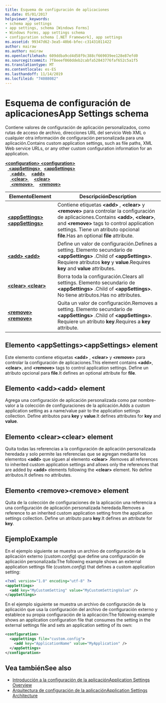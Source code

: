 ```yaml
---
title: Esquema de configuración de aplicaciones
ms.date: 05/01/2017
helpviewer_keywords:
- schema app settings
- app settings, schema [Windows Forms]
- Windows Forms, app settings schema
- configuration schema [.NET Framework], app settings
ms.assetid: 99347d62-3ea5-40b6-bfec-c31431011422
author: mairaw
ms.author: mairaw
ms.openlocfilehash: 609ddba9cd4d58f9c388cf669039ee128e87efd0
ms.sourcegitcommit: 7f8eeef060ddeb2cabfa52843776faf652c5a1f5
ms.translationtype: MT
ms.contentlocale: es-ES
ms.lasthandoff: 11/14/2019
ms.locfileid: "74088082"
---
```

# <a name="app-settings-schema"></a><span data-ttu-id="d27e9-102">Esquema de configuración de aplicaciones</span><span class="sxs-lookup"><span data-stu-id="d27e9-102">App Settings schema</span></span>

<span data-ttu-id="d27e9-103">Contiene valores de configuración de aplicación personalizados, como rutas de acceso de archivo, direcciones URL del servicio Web XML o cualquier otra información de configuración personalizada para una aplicación.</span><span class="sxs-lookup"><span data-stu-id="d27e9-103">Contains custom application settings, such as file paths, XML Web service URLs, or any other custom configuration information for an application.</span></span>

<span data-ttu-id="d27e9-104">[ **\<configuration>** ](../configuration-element.md)</span><span class="sxs-lookup"><span data-stu-id="d27e9-104">[**\<configuration>**](../configuration-element.md)</span></span>\
<span data-ttu-id="d27e9-105">&nbsp;&nbsp;[ **\<appSettings>** ](appsettings-element-for-configuration.md)</span><span class="sxs-lookup"><span data-stu-id="d27e9-105">&nbsp;&nbsp;[**\<appSettings>**](appsettings-element-for-configuration.md)</span></span>\
<span data-ttu-id="d27e9-106">&nbsp;&nbsp;&nbsp;&nbsp;[ **\<add>** ](add-element-for-appsettings.md)</span><span class="sxs-lookup"><span data-stu-id="d27e9-106">&nbsp;&nbsp;&nbsp;&nbsp;[**\<add>**](add-element-for-appsettings.md)</span></span>\
<span data-ttu-id="d27e9-107">&nbsp;&nbsp;&nbsp;&nbsp;[ **\<clear>** ](clear-element-for-appsettings.md)</span><span class="sxs-lookup"><span data-stu-id="d27e9-107">&nbsp;&nbsp;&nbsp;&nbsp;[**\<clear>**](clear-element-for-appsettings.md)</span></span>\
<span data-ttu-id="d27e9-108">&nbsp;&nbsp;&nbsp;&nbsp;[ **\<remove>** ](remove-element-for-appsettings.md)</span><span class="sxs-lookup"><span data-stu-id="d27e9-108">&nbsp;&nbsp;&nbsp;&nbsp;[**\<remove>**](remove-element-for-appsettings.md)</span></span>

| <span data-ttu-id="d27e9-109">Elemento</span><span class="sxs-lookup"><span data-stu-id="d27e9-109">Element</span></span> | <span data-ttu-id="d27e9-110">Descripción</span><span class="sxs-lookup"><span data-stu-id="d27e9-110">Description</span></span> |
| ------- | ----------- |
| [<span data-ttu-id="d27e9-111"> **\<appSettings>** </span><span class="sxs-lookup"><span data-stu-id="d27e9-111">**\<appSettings>**</span></span>](appsettings-element-for-configuration.md) | <span data-ttu-id="d27e9-112">Contiene etiquetas **\<add>** , **\<clear>** y **\<remove>** para controlar la configuración de aplicaciones.</span><span class="sxs-lookup"><span data-stu-id="d27e9-112">Contains **\<add>**, **\<clear>**, and **\<remove>** tags to control application settings.</span></span> <span data-ttu-id="d27e9-113">Tiene un atributo opcional **file**.</span><span class="sxs-lookup"><span data-stu-id="d27e9-113">Has an optional **file** attribute.</span></span> |
| [<span data-ttu-id="d27e9-114"> **\<add>** </span><span class="sxs-lookup"><span data-stu-id="d27e9-114">**\<add>**</span></span>](add-element-for-appsettings.md) | <span data-ttu-id="d27e9-115">Define un valor de configuración.</span><span class="sxs-lookup"><span data-stu-id="d27e9-115">Defines a setting.</span></span> <span data-ttu-id="d27e9-116">Elemento secundario de **\<appSettings>** .</span><span class="sxs-lookup"><span data-stu-id="d27e9-116">Child of **\<appSettings>**.</span></span> <span data-ttu-id="d27e9-117">Requiere atributos **key** y **value**.</span><span class="sxs-lookup"><span data-stu-id="d27e9-117">Requires **key** and **value** attributes.</span></span> |
| [<span data-ttu-id="d27e9-118"> **\<clear>** </span><span class="sxs-lookup"><span data-stu-id="d27e9-118">**\<clear>**</span></span>](clear-element-for-appsettings.md) | <span data-ttu-id="d27e9-119">Borra toda la configuración.</span><span class="sxs-lookup"><span data-stu-id="d27e9-119">Clears all settings.</span></span> <span data-ttu-id="d27e9-120">Elemento secundario de **\<appSettings>** .</span><span class="sxs-lookup"><span data-stu-id="d27e9-120">Child of **\<appSettings>**.</span></span> <span data-ttu-id="d27e9-121">No tiene atributos.</span><span class="sxs-lookup"><span data-stu-id="d27e9-121">Has no attributes.</span></span> |
| [<span data-ttu-id="d27e9-122"> **\<remove>** </span><span class="sxs-lookup"><span data-stu-id="d27e9-122">**\<remove>**</span></span>](remove-element-for-appsettings.md) | <span data-ttu-id="d27e9-123">Quita un valor de configuración.</span><span class="sxs-lookup"><span data-stu-id="d27e9-123">Removes a setting.</span></span> <span data-ttu-id="d27e9-124">Elemento secundario de **\<appSettings>** .</span><span class="sxs-lookup"><span data-stu-id="d27e9-124">Child of **\<appSettings>**.</span></span> <span data-ttu-id="d27e9-125">Requiere un atributo **key**.</span><span class="sxs-lookup"><span data-stu-id="d27e9-125">Requires a **key** attribute.</span></span> |

## <a name="appsettings-element"></a><span data-ttu-id="d27e9-126">Elemento \<appSettings></span><span class="sxs-lookup"><span data-stu-id="d27e9-126">\<appSettings> element</span></span>

<span data-ttu-id="d27e9-127">Este elemento contiene etiquetas **\<add>** , **\<clear>** y **\<remove>** para controlar la configuración de aplicaciones.</span><span class="sxs-lookup"><span data-stu-id="d27e9-127">This element contains **\<add>**, **\<clear>**, and **\<remove>** tags to control application settings.</span></span> <span data-ttu-id="d27e9-128">Define un atributo opcional para **file**.</span><span class="sxs-lookup"><span data-stu-id="d27e9-128">It defines an optional attribute for **file**.</span></span>

## <a name="add-element"></a><span data-ttu-id="d27e9-129">Elemento \<add></span><span class="sxs-lookup"><span data-stu-id="d27e9-129">\<add> element</span></span>

<span data-ttu-id="d27e9-130">Agrega una configuración de aplicación personalizada como par nombre-valor a la colección de configuraciones de la aplicación.</span><span class="sxs-lookup"><span data-stu-id="d27e9-130">Adds a custom application setting as a name/value pair to the application settings collection.</span></span> <span data-ttu-id="d27e9-131">Define atributos para **key** y **value**.</span><span class="sxs-lookup"><span data-stu-id="d27e9-131">It defines attributes for **key** and **value**.</span></span>

## <a name="clear-element"></a><span data-ttu-id="d27e9-132">Elemento \<clear></span><span class="sxs-lookup"><span data-stu-id="d27e9-132">\<clear> element</span></span>

<span data-ttu-id="d27e9-133">Quita todas las referencias a la configuración de aplicación personalizada heredada y solo permite las referencias que se agregan mediante los elementos **\<add>** que siguen al elemento **\<clear>** .</span><span class="sxs-lookup"><span data-stu-id="d27e9-133">Removes all references to inherited custom application settings and allows only the references that are added by **\<add>** elements following the **\<clear>** element.</span></span> <span data-ttu-id="d27e9-134">No define atributos.</span><span class="sxs-lookup"><span data-stu-id="d27e9-134">It defines no attributes.</span></span>

## <a name="remove-element"></a><span data-ttu-id="d27e9-135">Elemento \<remove></span><span class="sxs-lookup"><span data-stu-id="d27e9-135">\<remove> element</span></span>

<span data-ttu-id="d27e9-136">Quita de la colección de configuraciones de la aplicación una referencia a una configuración de aplicación personalizada heredada.</span><span class="sxs-lookup"><span data-stu-id="d27e9-136">Removes a reference to an inherited custom application setting from the application settings collection.</span></span> <span data-ttu-id="d27e9-137">Define un atributo para **key**.</span><span class="sxs-lookup"><span data-stu-id="d27e9-137">It defines an attribute for **key**.</span></span>

## <a name="example"></a><span data-ttu-id="d27e9-138">Ejemplo</span><span class="sxs-lookup"><span data-stu-id="d27e9-138">Example</span></span>

<span data-ttu-id="d27e9-139">En el ejemplo siguiente se muestra un archivo de configuración de la aplicación externo (*custom.config*) que define una configuración de aplicación personalizada:</span><span class="sxs-lookup"><span data-stu-id="d27e9-139">The following example shows an external application settings file (*custom.config*) that defines a custom application setting:</span></span>

```xml
<?xml version="1.0" encoding="utf-8" ?>
<appSettings>
  <add key="MyCustomSetting" value="MyCustomSettingValue" />
</appSettings>
```

<span data-ttu-id="d27e9-140">En el ejemplo siguiente se muestra un archivo de configuración de la aplicación que usa la configuración del archivo de configuración externo y establece su propia configuración de la aplicación:</span><span class="sxs-lookup"><span data-stu-id="d27e9-140">The following example shows an application configuration file that consumes the setting in the external settings file and sets an application setting of its own:</span></span>

```xml
<configuration>
  <appSettings file="custom.config">
    <add key="ApplicationName" value="MyApplication" />
  </appSettings>
</configuration>
```

## <a name="see-also"></a><span data-ttu-id="d27e9-141">Vea también</span><span class="sxs-lookup"><span data-stu-id="d27e9-141">See also</span></span>

- [<span data-ttu-id="d27e9-142">Introducción a la configuración de la aplicación</span><span class="sxs-lookup"><span data-stu-id="d27e9-142">Application Settings Overview</span></span>](../../../winforms/advanced/application-settings-overview.md)
- [<span data-ttu-id="d27e9-143">Arquitectura de configuración de la aplicación</span><span class="sxs-lookup"><span data-stu-id="d27e9-143">Application Settings Architecture</span></span>](../../../winforms/advanced/application-settings-architecture.md)
